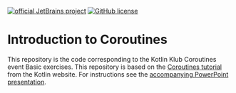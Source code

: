 [![official JetBrains project](https://jb.gg/badges/official.svg)](https://confluence.jetbrains.com/display/ALL/JetBrains+on+GitHub)
[![GitHub license](https://img.shields.io/badge/license-Apache%20License%202.0-blue.svg?style=flat)](https://www.apache.org/licenses/LICENSE-2.0)

# Introduction to Coroutines

This repository is the code corresponding to the Kotlin Klub Coroutines event Basic exercises. This repository is based on the [Coroutines tutorial](https://kotlinlang.org/docs/coroutines-and-channels.html) from the Kotlin website.
For instructions see the [accompanying PowerPoint presentation](./Coroutines%20basisopdrachten.pptx).
